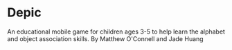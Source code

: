 # Depic
An educational mobile game for children ages 3-5 to help learn the alphabet and object association skills.
By Matthew O'Connell and Jade Huang
